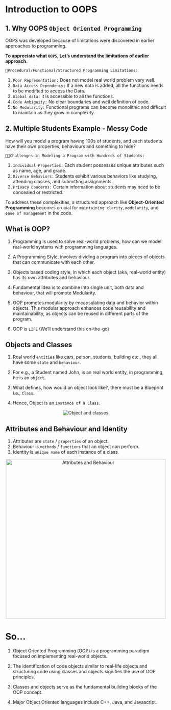 # Introduction to OOPS

## 1. Why OOPS `Object Oriented Programming`

OOPS was developed because of limitations were discovered in earlier approaches to
programming.

**To appreciate what `OOPS`, Let’s understand the limitations of earlier approach.**

`📝Procedural/Functional/Structured Programming Limitations:`

1. `Poor Representation:` Does not model real world problem very well.
2. `Data Access Dependency:` If a new data is added, all the functions needs to be modified to access the Data.
3. `Global data:` it is accessible to all the functions.
4. `Code Ambiguity:` No clear boundaries and well definition of code.
5. `No Modularity:` Functional programs can become monolithic and difficult to maintain as they grow in complexity.

## 2. Multiple Students Example - Messy Code

How will you model a program having 100s of students, and each students have their own properties, behaviours and something to hide?

`🧑‍💻Challenges in Modeling a Program with Hundreds of Students:`

1. `Individual Properties:` Each student possesses unique attributes such as name, age, and grade.
2. `Diverse Behaviors:` Students exhibit various behaviors like studying, attending classes, and submitting assignments.
3. `Privacy Concerns:` Certain information about students may need to be concealed or restricted.

To address these complexities, a structured approach like **Object-Oriented Programming** becomes crucial for `maintaining clarity`, `modularity`, and `ease of management` in the code.

## What is OOP?

1. Programming is used to solve real-world problems, how can we model real-world systems with programming languages.
2. A Programming Style, involves dividing a program into pieces of objects that can communicate with each other.
3. Objects based coding style, in which each object (aka, real-world entity) has its own attributes and behaviour.
4. Fundamental Idea is to combine into single unit, both data and behaviour, that will promote Modularity.
5. OOP promotes modularity by encapsulating data and behavior within objects. This modular approach enhances code reusability and maintainability, as objects can be reused in different parts of the program.

6. OOP is `LIFE` (We’ll understand this on-the-go)

## Objects and Classes

1. Real world `entities` like cars, person, students, building etc., they all have some `state` and `behaviour`.

2. For e.g., a Student named John, is an real world entity, in programming, he is an `object`.

3. What defines, how would an object look like?, there must be a Blueprint i.e., `Class`.

4. Hence, Object is an `instance of a Class`.
<p align="center">
  <img src="https://res.cloudinary.com/dq3pru6ji/image/upload/v1708580601/OWN%20IMAGES/real2_vjqtdc.png" alt="Object and classes">
</p>

## Attributes and Behaviour and Identity

1. Attributes are `state` / `properties` of an object.
2. Behaviour is `methods` / `functions` that an object can perform.
3. Identity is `unique name` of each instance of a class.
<p align="center">
  <img src="https://res.cloudinary.com/dq3pru6ji/image/upload/v1708581001/OWN%20IMAGES/1688638563342-1-02_29_vnla0o.png" alt="Attributes and Behaviour" width="500px" >
</p>

# So…

1. Object Oriented Programming (OOP) is a programming paradigm focused on implementing real-world objects.

2. The identification of code objects similar to real-life objects and structuring code using classes and objects signifies the use of OOP principles.

3. Classes and objects serve as the fundamental building blocks of the OOP concept.

4. Major Object Oriented languages include C++, Java, and Javascript.
